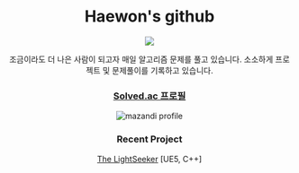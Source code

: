 <div align="center">
 
  # Haewon's github
<img src="https://img.shields.io/badge/c++-00599C?style=for-the-badge&logo=c%2B%2B&logoColor=white">
 

조금이라도 더 나은 사람이 되고자 매일 알고리즘 문제를 풀고 있습니다.
소소하게 프로젝트 및 문제풀이를 기록하고 있습니다.

### [Solved.ac 프로필](https://solved.ac/profile/hachi557)
![mazandi profile](http://mazandi.herokuapp.com/api?handle=hachi557&theme=cold)

### Recent Project
[The LightSeeker](https://github.com/Froute99/TheLightSeeker) [UE5, C++]

</div>